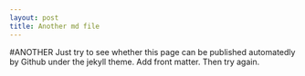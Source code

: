 ```yaml
---
layout: post
title: Another md file
---
```


#ANOTHER
Just try to see whether this page can be published automatedly by Github under the jekyll theme.
Add front matter. Then try again.

